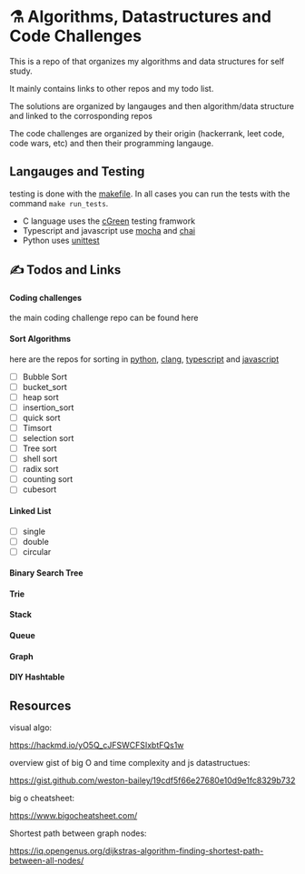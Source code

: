 # ⚗️ Algorithms, Datastructures and Code Challenges

This is a repo of that organizes my algorithms and data structures for self study.

It mainly contains links to other repos and my todo list.

The solutions are organized by langauges and then algorithm/data structure and linked to the corrosponding repos

The code challenges are organized by their origin (hackerrank, leet code, code wars, etc) and then their programming langauge.

## Langauges and Testing

testing is done with the [makefile](https://www.gnu.org/software/make/). In all cases you can run the tests with the command `make run_tests`.

* C language uses the [cGreen](https://github.com/cgreen-devs/cgreen) testing framwork
* Typescript and javascript use [mocha](https://www.npmjs.com/package/mocha) and [chai](https://www.npmjs.com/package/chai) 
* Python uses [unittest](https://docs.python.org/3/library/unittest.html)

## ✍️ Todos and Links

#### Coding challenges

the main coding challenge repo can be found here

#### Sort Algorithms

here are the repos for sorting in [python](), [clang](), [typescript]() and [javascript]() 

* [ ] Bubble Sort
* [ ] bucket_sort
* [ ] heap sort
* [ ] insertion_sort
* [ ] quick sort
* [ ] Timsort
* [ ] selection sort
* [ ] Tree sort
* [ ] shell sort
* [ ] radix sort
* [ ] counting sort
* [ ] cubesort

#### Linked List

* [ ] single
* [ ] double
* [ ] circular

#### Binary Search Tree

#### Trie

#### Stack

#### Queue

#### Graph

#### DIY Hashtable
  
## Resources 

visual algo:

https://hackmd.io/yO5Q_cJFSWCFSIxbtFQs1w

overview gist of big O and time complexity and js datastructues:

https://gist.github.com/weston-bailey/19cdf5f66e27680e10d9e1fc8329b732

big o cheatsheet:

https://www.bigocheatsheet.com/

Shortest path between graph nodes:

https://iq.opengenus.org/dijkstras-algorithm-finding-shortest-path-between-all-nodes/ 

